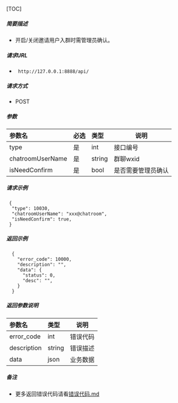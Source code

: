 

[TOC]
    
##### 简要描述

- 开启/关闭邀请用户入群时需管理员确认。

##### 请求URL
- ` http://127.0.0.1:8888/api/`
  
##### 请求方式
- POST 

##### 参数

| 参数名              | 必选 | 类型     | 说明        |   
|:-----------------|:---|:-------|-----------|   
| type             | 是  | int    | 接口编号      |   
| chatroomUserName | 是  | string | 群聊wxid    |   
| isNeedConfirm    | 是  | bool   | 是否需要管理员确认 |   

##### 请求示例

```
 {
  "type": 10030,
  "chatroomUserName": "xxx@chatroom",
  "isNeedConfirm": true,
 } 
```

##### 返回示例 

``` 
  {
    "error_code": 10000,
    "description": "",
    "data": {
      "status": 0,
      "desc": "",
    }
  }
```

##### 返回参数说明 

| 参数名         | 类型     | 说明   |   
|:------------|:-------|------|   
| error_code  | int    | 错误代码 |   
| description | string | 错误描述 |   
| data        | json   | 业务数据 |   

##### 备注 

- 更多返回错误代码请看[错误代码.md](../错误代码.md)






